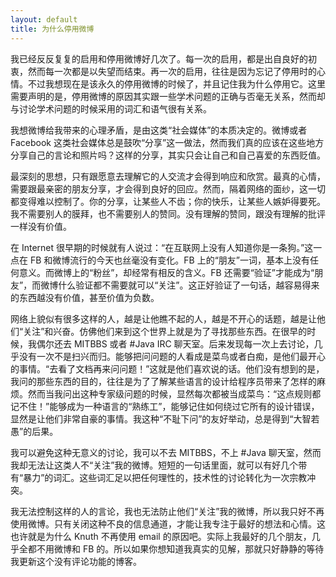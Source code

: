 ```yaml
---
layout: default
title: 为什么停用微博
---
```


我已经反反复复的启用和停用微博好几次了。每一次的启用，都是出自良好的初衷，然而每一次都是以失望而结束。再一次的启用，往往是因为忘记了停用时的心情。不过我想现在是该永久的停用微博的时候了，并且记住我为什么停用它。这里需要声明的是，停用微博的原因其实跟一些学术问题的正确与否毫无关系，然而却与讨论学术问题的时候采用的词汇和语气很有关系。

我想微博给我带来的心理矛盾，是由这类“社会媒体”的本质决定的。微博或者 Facebook 这类社会媒体总是鼓吹“分享”这一做法，然而我们真的应该在这些地方分享自己的言论和照片吗？这样的分享，其实只会让自己和自己喜爱的东西贬值。

最深刻的思想，只有跟愿意去理解它的人交流才会得到响应和欣赏。最真的心情，需要跟最亲密的朋友分享，才会得到良好的回应。然而，隔着网络的面纱，这一切都变得难以控制了。你的分享，让某些人不齿；你的快乐，让某些人嫉妒得要死。我不需要别人的膜拜，也不需要别人的赞同。没有理解的赞同，跟没有理解的批评一样没有价值。

在 Internet 很早期的时候就有人说过：“在互联网上没有人知道你是一条狗。”这一点在 FB 和微博流行的今天也丝毫没有变化。FB 上的“朋友”一词，基本上没有任何意义。而微博上的“粉丝”，却经常有相反的含义。FB 还需要“验证”才能成为“朋友”，而微博什么验证都不需要就可以“关注”。这正好验证了一句话，越容易得来的东西越没有价值，甚至价值为负数。

网络上貌似有很多这样的人，越是让他瞧不起的人，越是不开心的话题，越是让他们“关注”和兴奋。仿佛他们来到这个世界上就是为了寻找那些东西。在很早的时候，我偶尔还去 MITBBS 或者 #Java IRC 聊天室。后来发现每一次上去讨论，几乎没有一次不是扫兴而归。能够把问问题的人看成是菜鸟或者白痴，是他们最开心的事情。“去看了文档再来问问题！”这就是他们喜欢说的话。他们没有想到的是，我问的那些东西的目的，往往是为了了解某些语言的设计给程序员带来了怎样的麻烦。然而当我问出这种专家级问题的时候，显然每次都被当成菜鸟：“这点规则都记不住！”能够成为一种语言的“熟练工”，能够记住如何绕过它所有的设计错误，显然是让他们非常自豪的事情。我这种“不耻下问”的友好举动，总是得到“大智若愚”的后果。

我可以避免这种无意义的讨论，我可以不去 MITBBS，不上 #Java 聊天室，然而我却无法让这类人不“关注”我的微博。短短的一句话里面，就可以有好几个带有“暴力”的词汇。这些词汇足以把任何理性的，技术性的讨论转化为一次宗教冲突。

我无法控制这样的人的言论，我也无法防止他们“关注”我的微博，所以我只好不再使用微博。只有关闭这种不良的信息通道，才能让我专注于最好的想法和心情。这也许就是为什么 Knuth 不再使用 email 的原因吧。实际上我最好的几个朋友，几乎全都不用微博和 FB 的。所以如果你想知道我真实的见解，那就只好静静的等待我更新这个没有评论功能的博客。
